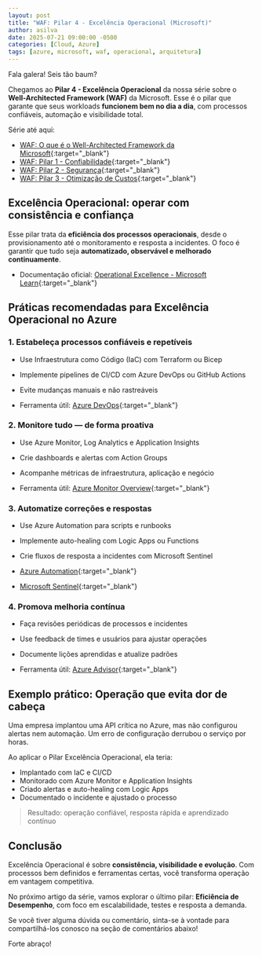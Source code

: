 ```yaml
---
layout: post
title: "WAF: Pilar 4 - Excelência Operacional (Microsoft)"
author: asilva
date: 2025-07-21 09:00:00 -0500
categories: [Cloud, Azure]
tags: [azure, microsoft, waf, operacional, arquitetura]
---
```


Fala galera! Seis tão baum?

Chegamos ao **Pilar 4 - Excelência Operacional** da nossa série sobre o **Well-Architected Framework (WAF)** da Microsoft. Esse é o pilar que garante que seus workloads **funcionem bem no dia a dia**, com processos confiáveis, automação e visibilidade total.

Série até aqui:

- [WAF: O que é o Well-Architected Framework da Microsoft](https://unicast.com.br/posts/waf-o-que-e-o-well-architected-framework-da-microsoft/){:target="_blank"}
- [WAF: Pilar 1 - Confiabilidade](https://unicast.com.br/posts/waf-pilar-1-confiabilidade/){:target="_blank"}
- [WAF: Pilar 2 - Segurança](https://unicast.com.br/posts/waf-pilar-2-seguranca/){:target="_blank"}
- [WAF: Pilar 3 - Otimização de Custos](https://unicast.com.br/posts/waf-pilar-3-otimizacao-de-custos/){:target="_blank"}

## **Excelência Operacional: operar com consistência e confiança**

Esse pilar trata da **eficiência dos processos operacionais**, desde o provisionamento até o monitoramento e resposta a incidentes. O foco é garantir que tudo seja **automatizado, observável e melhorado continuamente**.

- Documentação oficial: [Operational Excellence - Microsoft Learn](https://learn.microsoft.com/en-us/azure/well-architected/operational-excellence/overview){:target="_blank"}

## **Práticas recomendadas para Excelência Operacional no Azure**

### **1. Estabeleça processos confiáveis e repetíveis**

- Use Infraestrutura como Código (IaC) com Terraform ou Bicep
- Implemente pipelines de CI/CD com Azure DevOps ou GitHub Actions
- Evite mudanças manuais e não rastreáveis

- Ferramenta útil: [Azure DevOps](https://learn.microsoft.com/pt-br/azure/devops/){:target="_blank"}

### **2. Monitore tudo — de forma proativa**

- Use Azure Monitor, Log Analytics e Application Insights
- Crie dashboards e alertas com Action Groups
- Acompanhe métricas de infraestrutura, aplicação e negócio

- Ferramenta útil: [Azure Monitor Overview](https://learn.microsoft.com/pt-br/azure/azure-monitor/overview){:target="_blank"}

### **3. Automatize correções e respostas**

- Use Azure Automation para scripts e runbooks
- Implemente auto-healing com Logic Apps ou Functions
- Crie fluxos de resposta a incidentes com Microsoft Sentinel

- [Azure Automation](https://learn.microsoft.com/pt-br/azure/automation/automation-intro){:target="_blank"}  
- [Microsoft Sentinel](https://learn.microsoft.com/pt-br/azure/sentinel/overview){:target="_blank"}

### **4. Promova melhoria contínua**

- Faça revisões periódicas de processos e incidentes
- Use feedback de times e usuários para ajustar operações
- Documente lições aprendidas e atualize padrões

- Ferramenta útil: [Azure Advisor](https://learn.microsoft.com/pt-br/azure/advisor/advisor-overview){:target="_blank"}

## **Exemplo prático: Operação que evita dor de cabeça**

Uma empresa implantou uma API crítica no Azure, mas não configurou alertas nem automação. Um erro de configuração derrubou o serviço por horas.

Ao aplicar o Pilar Excelência Operacional, ela teria:

- Implantado com IaC e CI/CD
- Monitorado com Azure Monitor e Application Insights
- Criado alertas e auto-healing com Logic Apps
- Documentado o incidente e ajustado o processo

> Resultado: operação confiável, resposta rápida e aprendizado contínuo

## **Conclusão**

Excelência Operacional é sobre **consistência, visibilidade e evolução**. Com processos bem definidos e ferramentas certas, você transforma operação em vantagem competitiva.

No próximo artigo da série, vamos explorar o último pilar: **Eficiência de Desempenho**, com foco em escalabilidade, testes e resposta a demanda.

Se você tiver alguma dúvida ou comentário, sinta-se à vontade para compartilhá-los conosco na seção de comentários abaixo!

Forte abraço!  
